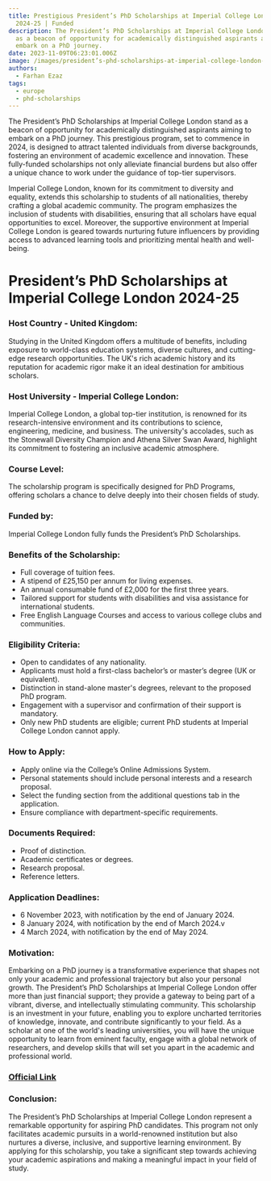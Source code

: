 ```yaml
---
title: Prestigious President’s PhD Scholarships at Imperial College London
  2024-25 | Funded
description: The President’s PhD Scholarships at Imperial College London stand
  as a beacon of opportunity for academically distinguished aspirants aiming to
  embark on a PhD journey.
date: 2023-11-09T06:23:01.006Z
image: /images/president’s-phd-scholarships-at-imperial-college-london-2024-25.jpg
authors:
  - Farhan Ezaz
tags:
  - europe
  - phd-scholarships
---
```

The President’s PhD Scholarships at Imperial College London stand as a beacon of opportunity for academically distinguished aspirants aiming to embark on a PhD journey. This prestigious program, set to commence in 2024, is designed to attract talented individuals from diverse backgrounds, fostering an environment of academic excellence and innovation. These fully-funded scholarships not only alleviate financial burdens but also offer a unique chance to work under the guidance of top-tier supervisors.

Imperial College London, known for its commitment to diversity and equality, extends this scholarship to students of all nationalities, thereby crafting a global academic community. The program emphasizes the inclusion of students with disabilities, ensuring that all scholars have equal opportunities to excel. Moreover, the supportive environment at Imperial College London is geared towards nurturing future influencers by providing access to advanced learning tools and prioritizing mental health and well-being.

# President’s PhD Scholarships at Imperial College London 2024-25

### Host Country - United Kingdom:

Studying in the United Kingdom offers a multitude of benefits, including exposure to world-class education systems, diverse cultures, and cutting-edge research opportunities. The UK's rich academic history and its reputation for academic rigor make it an ideal destination for ambitious scholars.

### Host University - Imperial College London:

Imperial College London, a global top-tier institution, is renowned for its research-intensive environment and its contributions to science, engineering, medicine, and business. The university's accolades, such as the Stonewall Diversity Champion and Athena Silver Swan Award, highlight its commitment to fostering an inclusive academic atmosphere.

### Course Level:

The scholarship program is specifically designed for PhD Programs, offering scholars a chance to delve deeply into their chosen fields of study.

### Funded by:

Imperial College London fully funds the President’s PhD Scholarships.

### Benefits of the Scholarship:

* Full coverage of tuition fees.
* A stipend of £25,150 per annum for living expenses.
* An annual consumable fund of £2,000 for the first three years.
* Tailored support for students with disabilities and visa assistance for international students.
* Free English Language Courses and access to various college clubs and communities.

### Eligibility Criteria:

* Open to candidates of any nationality.
* Applicants must hold a first-class bachelor’s or master’s degree (UK or equivalent).
* Distinction in stand-alone master's degrees, relevant to the proposed PhD program.
* Engagement with a supervisor and confirmation of their support is mandatory.
* Only new PhD students are eligible; current PhD students at Imperial College London cannot apply.

### How to Apply:

* Apply online via the College’s Online Admissions System.
* Personal statements should include personal interests and a research proposal.
* Select the funding section from the additional questions tab in the application.
* Ensure compliance with department-specific requirements.

### Documents Required:

* Proof of distinction.
* Academic certificates or degrees.
* Research proposal.
* Reference letters.

### Application Deadlines:

* 6 November 2023, with notification by the end of January 2024.
* 8 January 2024, with notification by the end of March 2024.v
* 4 March 2024, with notification by the end of May 2024.

### Motivation:

Embarking on a PhD journey is a transformative experience that shapes not only your academic and professional trajectory but also your personal growth. The President’s PhD Scholarships at Imperial College London offer more than just financial support; they provide a gateway to being part of a vibrant, diverse, and intellectually stimulating community. This scholarship is an investment in your future, enabling you to explore uncharted territories of knowledge, innovate, and contribute significantly to your field. As a scholar at one of the world's leading universities, you will have the unique opportunity to learn from eminent faculty, engage with a global network of researchers, and develop skills that will set you apart in the academic and professional world.

### [O﻿fficial Link](https://www.imperial.ac.uk/study/fees-and-funding/scholarships-search/presidents-phd-scholarships-20242025.php)

### Conclusion:

The President’s PhD Scholarships at Imperial College London represent a remarkable opportunity for aspiring PhD candidates. This program not only facilitates academic pursuits in a world-renowned institution but also nurtures a diverse, inclusive, and supportive learning environment. By applying for this scholarship, you take a significant step towards achieving your academic aspirations and making a meaningful impact in your field of study.